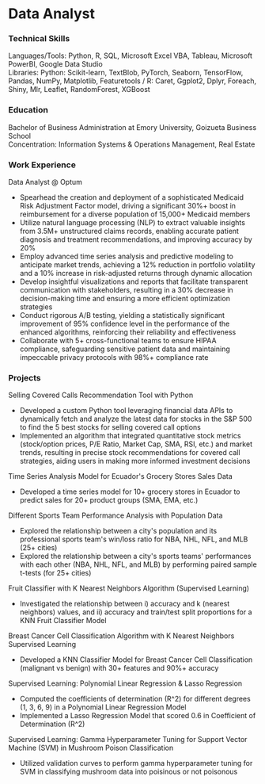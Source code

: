# Data Analyst

### Technical Skills
Languages/Tools: Python, R, SQL, Microsoft Excel VBA, Tableau, Microsoft PowerBI, Google Data Studio  
Libraries: Python: Scikit-learn, TextBlob, PyTorch, Seaborn, TensorFlow, Pandas, NumPy, Matplotlib, Featuretools / R: Caret, Ggplot2, Dplyr, Foreach, Shiny, Mlr, Leaflet, RandomForest, XGBoost

### Education
Bachelor of Business Administration at Emory University, Goizueta Business School  
Concentration: Information Systems & Operations Management, Real Estate 

### Work Experience 
Data Analyst @ Optum
- Spearhead the creation and deployment of a sophisticated Medicaid Risk Adjustment Factor model, driving a significant 30%+ boost in reimbursement for a diverse population of 15,000+ Medicaid members
- Utilize natural language processing (NLP) to extract valuable insights from 3.5M+ unstructured claims records, enabling accurate patient diagnosis and treatment recommendations, and improving accuracy by 20%
- Employ advanced time series analysis and predictive modeling to anticipate market trends, achieving a 12% reduction in portfolio volatility and a 10% increase in risk-adjusted returns through dynamic allocation
- Develop insightful visualizations and reports that facilitate transparent communication with stakeholders, resulting in a 30% decrease in decision-making time and ensuring a more efficient optimization strategies
- Conduct rigorous A/B testing, yielding a statistically significant improvement of 95% confidence level in the performance of the enhanced algorithms, reinforcing their reliability and effectiveness
- Collaborate with 5+ cross-functional teams to ensure HIPAA compliance, safeguarding sensitive patient data and maintaining impeccable privacy protocols with 98%+ compliance rate

### Projects 
Selling Covered Calls Recommendation Tool with Python
- Developed a custom Python tool leveraging financial data APIs to dynamically fetch and analyze the latest data for stocks in the S&P 500 to find the 5 best stocks for selling covered call options
- Implemented an algorithm that integrated quantitative stock metrics (stock/option prices, P/E Ratio, Market Cap, SMA, RSI, etc.) and market trends, resulting in precise stock recommendations for covered call strategies, aiding users in making more informed investment decisions

Time Series Analysis Model for Ecuador's Grocery Stores Sales Data
- Developed a time series model for 10+ grocery stores in Ecuador to predict sales for 20+ product groups (SMA, EMA, etc.)

Different Sports Team Performance Analysis with Population Data
- Explored the relationship between a city's population and its professional sports team's win/loss ratio for NBA, NHL, NFL, and MLB (25+ cities)
- Explored the relationship between a city's sports teams' performances with each other (NBA, NHL, NFL, and MLB) by performing paired sample t-tests (for 25+ cities)

Fruit Classifier with K Nearest Neighbors Algorithm (Supervised Learning)
- Investigated the relationship between i) accuracy and k (nearest neighbors) values, and ii) accuracy and train/test split proportions for a KNN Fruit Classifier Model

Breast Cancer Cell Classification Algorithm with K Nearest Neighbors Supervised Learning
- Developed a KNN Classifier Model for Breast Cancer Cell Classification (malignant vs benign) with 30+ features and 90%+ accuracy

Supervised Learning: Polynomial Linear Regression & Lasso Regression
- Computed the coefficients of determination (R^2) for different degrees (1, 3, 6, 9) in a Polynomial Linear Regression Model
- Implemented a Lasso Regression Model that scored 0.6 in Coefficient of Determination (R^2)

Supervised Learning: Gamma Hyperparameter Tuning for Support Vector Machine (SVM) in Mushroom Poison Classification 
- Utilized validation curves to perform gamma hyperparameter tuning for SVM in classifying mushroom data into poisinous or not poisonous
